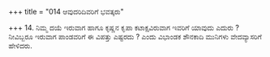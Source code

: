 +++
title = "014 ಆವುದರಿದಿವರಿಗೆ ಭವತ್ಕರು"

+++
14. ನಿಮ್ಮ ದಯೆ ಇರುವಾಗ ಹಾಗೂ ಕೃಷ್ಣನ  ಕೃಪಾ ಕಟಾಕ್ಷವಿರುವಾಗ ಇವರಿಗೆ ಯಾವುದು ಎದುರು ? ನೀವಿಬ್ಬರೂ ಇರುವಾಗ ಪಾಂಡವರಿಗೆ ಈ ವಿಪತ್ತು ಎಷ್ಟರದು ? ಎಂದು ವಿಭಾಂಡಕ ಶೌನಕಾದಿ ಮುನಿಗಳು ವೇದವ್ಯಾಸರಿಗೆ ಹೇಳಿದರು.
